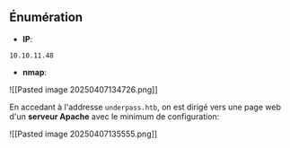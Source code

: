 
## Énumération

- **IP**: 
```
10.10.11.48
```

- **nmap**:

![[Pasted image 20250407134726.png]]

En accedant à l'addresse `underpass.htb`, on est dirigé vers une page web d'un **serveur Apache** avec le minimum de configuration:

![[Pasted image 20250407135555.png]]

